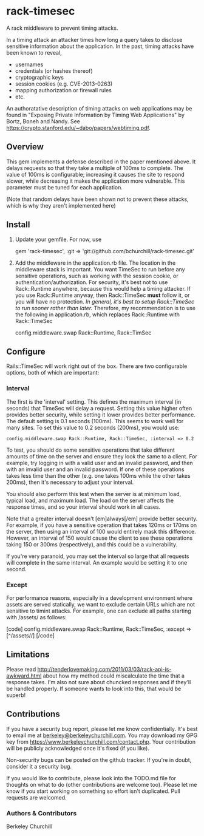 rack-timesec
============

A rack middleware to prevent timing attacks.

In a timing attack an attacker times how long a query takes to disclose sensitive information about the application.  In the past, timing attacks have been known to reveal,

* usernames
* credentials (or hashes thereof)
* cryptographic keys
* session cookies (e.g. CVE-2013-0263)
* mapping authorization or firewall rules
* etc.

An authoratative description of timing attacks on web applications may be found in "Exposing Private Information
by Timing Web Applications" by Bortz, Boneh and Nandy.  See https://crypto.stanford.edu/~dabo/papers/webtiming.pdf.

Overview
--------

This gem implements a defense described in the paper mentioned above.  It delays requests so that they take a multiple of 100ms to complete.  The value of 100ms is configurable; increasing it causes the site to respond slower, while decreasing it makes the application more vulnerable.  This parameter must be tuned for each application.

(Note that random delays have been shown not to prevent these attacks, which is why they aren't implemented here)

Install
-------

1. Update your gemfile.  For now, use

    gem 'rack-timesec', :git => 'git://github.com/bchurchill/rack-timesec.git'

2. Add the middleware in the application.rb file.  The location in the middleware stack is important.  You want TimeSec to run before any sensitive operations, such as working with the session cookie, or authentication/authorization.  For security, it's best not to use Rack::Runtime anywhere, because this would help a timing attacker.  If you use Rack::Runtime anyway, then Rack::TimeSec **must** follow it, or you will have no protection.  *In general, it's best to setup Rack::TimeSec to run sooner rather than later.*  Therefore, my recommendation is to use the following in application.rb, which replaces Rack::Runtime with Rack::TimeSec


    config.middleware.swap Rack::Runtime, Rack::TimSec


Configure
---------

Rails::TimeSec will work right out of the box. There are two
configurable options, both of which are important: 

### Interval

The first is the 'interval' setting. This defines the maximum interval
(in seconds) that TimeSec will delay a request. Setting this value
higher often provides better security, while setting it lower provides
better performance. The default setting is 0.1 seconds (100ms). This
seems to work well for many sites. To set this value to 0.2 seconds
(200ms), you would use:

    config.middleware.swap Rack::Runtime, Rack::TimeSec, :interval => 0.2


To test, you should do some sensitive operations that take different
amounts of time on the server and ensure they look the same to a
client. For example, try logging in with a valid user and an invalid
password, and then with an invalid user and an invalid password. If
one of these operations takes less time than the other (e.g. one takes
100ms while the other takes 200ms), then it's necessary to adjust your
interval.

You should also perform this test when the server is at minimum load,
typical load, and maximum load. The load on the server affects the
response times, and so your interval should work in all cases.

Note that a greater interval doesn't [em]always[/em] provide better
security. For example, if you have a sensitive operation that takes
120ms or 170ms on the server, then using an interval of 100 would
entirely mask this difference. However, an interval of 150 would cause
the client to see these operations taking 150 or 300ms (respectively),
and this could be a vulnerability.

If you're very paranoid, you may set the interval so large that all
requests will complete in the same interval. An example would be
setting it to one second.




### Except

For performance reasons, especially in a development environment where
assets are served statically, we want to exclude certain URLs which
are not sensitive to timint attacks. For example, one can exclude all
paths starting with /assets/ as follows:

[code]
config.middleware.swap Rack::Runtime, Rack::TimeSec, :except => [\^/assets\//]
[/code]


Limitations
-----------

Please read http://tenderlovemaking.com/2011/03/03/rack-api-is-awkward.html about how my method could miscalculate the time that a response takes.  I'm also not sure about chuncked responses and if they'll be handled properly.  If someone wants to look into this, that would be superb!

Contributions
-------------

If you have a security bug report, please let me know confidentially.  It's best to email me at berkeley@berkeleychurchill.com.  You may download my GPG key from https://www.berkeleychurchill.com/contact.php.  Your contribution will be publicly acknowledged once it's fixed (if you like).

Non-security bugs can be posted on the github tracker.  If you're in doubt, consider it a security bug.

If you would like to contribute, please look into the TODO.md file for thoughts on what to do (other contributions are welcome too).  Please let me know if you start working on something so effort isn't duplicated.  Pull requests are welcomed.

### Authors & Contributors

Berkeley Churchill
